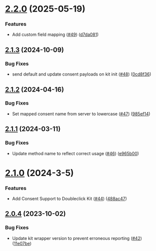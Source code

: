 # [2.2.0](https://github.com/mparticle-integrations/mparticle-javascript-integration-doubleclick/compare/v2.1.3...v2.2.0) (2025-05-19)


### Features

* Add custom field mapping ([#49](https://github.com/mparticle-integrations/mparticle-javascript-integration-doubleclick/issues/49)) ([d7da081](https://github.com/mparticle-integrations/mparticle-javascript-integration-doubleclick/commit/d7da08104ad9f3c11c6d4747b4f1af8627debd29))

## [2.1.3](https://github.com/mparticle-integrations/mparticle-javascript-integration-doubleclick/compare/v2.1.2...v2.1.3) (2024-10-09)


### Bug Fixes

* send default and update consent payloads on kit init ([#48](https://github.com/mparticle-integrations/mparticle-javascript-integration-doubleclick/issues/48)) ([0cd8f36](https://github.com/mparticle-integrations/mparticle-javascript-integration-doubleclick/commit/0cd8f36c96789f42f2c9457057d7b31b70f3e990))

## [2.1.2](https://github.com/mparticle-integrations/mparticle-javascript-integration-doubleclick/compare/v2.1.1...v2.1.2) (2024-04-16)


### Bug Fixes

* Set mapped consent name from server to lowercase ([#47](https://github.com/mparticle-integrations/mparticle-javascript-integration-doubleclick/issues/47)) ([985ef14](https://github.com/mparticle-integrations/mparticle-javascript-integration-doubleclick/commit/985ef146b26ffa951f92efa8a1c3dc6c62241075))

## [2.1.1](https://github.com/mparticle-integrations/mparticle-javascript-integration-doubleclick/compare/v2.1.0...v2.1.1) (2024-03-11)


### Bug Fixes

* Update method name to reflect correct usage ([#46](https://github.com/mparticle-integrations/mparticle-javascript-integration-doubleclick/issues/46)) ([e965b00](https://github.com/mparticle-integrations/mparticle-javascript-integration-doubleclick/commit/e965b001b8bc60f8756036a713da575fc29e5ff0))

# [2.1.0](https://github.com/mparticle-integrations/mparticle-javascript-integration-doubleclick/compare/v2.0.4...v2.1.0) (2024-3-5)


### Features

* Add Consent Support to Doubleclick Kit ([#44](https://github.com/mparticle-integrations/mparticle-javascript-integration-doubleclick/issues/44)) ([488ac47](https://github.com/mparticle-integrations/mparticle-javascript-integration-doubleclick/commit/488ac476902079c855abb2dbfc0f57f20e1632c9))

## [2.0.4](https://github.com/mparticle-integrations/mparticle-javascript-integration-doubleclick/compare/v2.0.3...v2.0.4) (2023-10-02)


### Bug Fixes

* Update kit wrapper version to prevent erroneous reporting ([#42](https://github.com/mparticle-integrations/mparticle-javascript-integration-doubleclick/issues/42)) ([11e07be](https://github.com/mparticle-integrations/mparticle-javascript-integration-doubleclick/commit/11e07beff6c467ff26f6c502317d378a8a797973))
